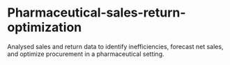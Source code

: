 # Pharmaceutical-sales-return-optimization
Analysed sales and return data to identify inefficiencies, forecast net sales, and optimize procurement in a  pharmaceutical setting. 
